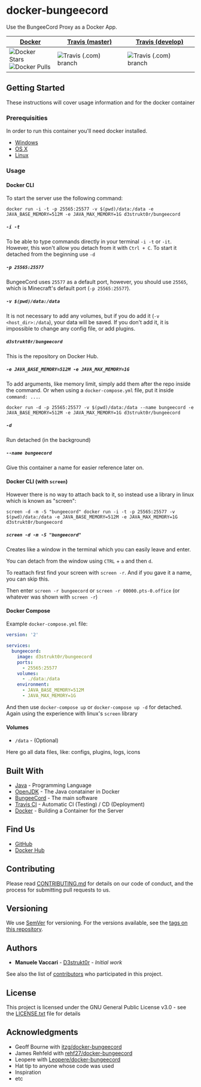 # docker-bungeecord

Use the BungeeCord Proxy as a Docker App.

[Docker](https://hub.docker.com/repository/docker/d3strukt0r/bungeecord) | [Travis (master)](https://travis-ci.com/github/D3strukt0r/docker-bungeecord) | [Travis (develop)](https://travis-ci.com/github/D3strukt0r/docker-bungeecord)
--- | --- | ---
![Docker Stars](https://img.shields.io/docker/stars/d3strukt0r/bungeecord.svg)<br />![Docker Pulls](https://img.shields.io/docker/pulls/d3strukt0r/bungeecord.svg) | ![Travis (.com) branch](https://img.shields.io/travis/com/D3strukt0r/docker-bungeecord/master) | ![Travis (.com) branch](https://img.shields.io/travis/com/D3strukt0r/docker-bungeecord/develop)

## Getting Started

These instructions will cover usage information and for the docker container

### Prerequisities

In order to run this container you'll need docker installed.

* [Windows](https://docs.docker.com/windows/started)
* [OS X](https://docs.docker.com/mac/started/)
* [Linux](https://docs.docker.com/linux/started/)

### Usage

#### Docker CLI

To start the server use the following command:
```shell script
docker run -i -t -p 25565:25577 -v $(pwd)/data:/data -e JAVA_BASE_MEMORY=512M -e JAVA_MAX_MEMORY=1G d3strukt0r/bungeecord
```

##### `-i -t`
To be able to type commands directly in your terminal `-i -t` or `-it`. However, this won't allow you detach from it with `Ctrl + C`. To start it detached from the beginning use `-d`

##### `-p 25565:25577`
BungeeCord uses `25577` as a default port, however, you should use `25565`, which is Minecraft's default port (`-p 25565:25577`).

##### `-v $(pwd)/data:/data`
It is not necessary to add any volumes, but if you do add it (`-v <host_dir>:/data`), your data will be saved. If you don't add it, it is impossible to change any config file, or add plugins.

##### `d3strukt0r/bungeecord`
This is the repository on Docker Hub.

##### `-e JAVA_BASE_MEMORY=512M -e JAVA_MAX_MEMORY=1G`
To add arguments, like memory limit, simply add them after the repo inside the command. Or when using a `docker-compose.yml` file, put it inside `command: ...`.

```shell script
docker run -d -p 25565:25577 -v $(pwd)/data:/data --name bungeecord -e JAVA_BASE_MEMORY=512M -e JAVA_MAX_MEMORY=1G d3strukt0r/bungeecord
```

##### `-d`
Run detached (in the background)

##### `--name bungeecord`
Give this container a name for easier reference later on.

#### Docker CLI (with `screen`)

However there is no way to attach back to it, so instead use a library in linux which is known as "screen":

```shell script
screen -d -m -S "bungeecord" docker run -i -t -p 25565:25577 -v $(pwd)/data:/data -e JAVA_BASE_MEMORY=512M -e JAVA_MAX_MEMORY=1G d3strukt0r/bungeecord
```

##### `screen -d -m -S "bungeecord"`
Creates like a window in the terminal which you can easily leave and enter.

You can detach from the window using `CTRL` + `a` and then `d`.

To reattach first find your screen with `screen -r`. And if you gave it a name, you can skip this.

Then enter `screen -r bungeecord` or `screen -r 00000.pts-0.office` (or whatever was shown with `screen -r`)

#### Docker Compose

Example `docker-compose.yml` file:
```yml
version: '2'

services:
  bungeecord:
    image: d3strukt0r/bungeecord
    ports:
      - 25565:25577
    volumes:
      - ./data:/data
    environment:
      - JAVA_BASE_MEMORY=512M
      - JAVA_MAX_MEMORY=1G
```

And then use `docker-compose up` or `docker-compose up -d` for detached. Again using the experience with linux's `screen` library

#### Volumes

* `/data` - (Optional)

Here go all data files, like: configs, plugins, logs, icons

## Built With

* [Java](https://www.java.com/de/) - Programming Language
* [OpenJDK](https://hub.docker.com/_/openjdk) - The Java conatainer in Docker
* [BungeeCord](https://ci.md-5.net/job/BungeeCord/) - The main software
* [Travis CI](https://travis-ci.com/) - Automatic CI (Testing) / CD (Deployment)
* [Docker](https://www.docker.com/) - Building a Container for the Server

## Find Us

* [GitHub](https://github.com/D3strukt0r/docker-bungeecord)
* [Docker Hub](https://hub.docker.com/r/d3strukt0r/bungeecord)

## Contributing

Please read [CONTRIBUTING.md](CONTRIBUTING.md) for details on our code of conduct, and the process for submitting pull requests to us.

## Versioning

We use [SemVer](http://semver.org/) for versioning. For the versions available, see the
[tags on this repository](https://github.com/D3strukt0r/docker-bungeecord/tags).

## Authors

* **Manuele Vaccari** - [D3strukt0r](https://github.com/D3strukt0r) - *Initial work*

See also the list of [contributors](https://github.com/D3strukt0r/docker-bungeecord/contributors) who
participated in this project.

## License

This project is licensed under the GNU General Public License v3.0 - see the [LICENSE.txt](LICENSE.txt) file for details

## Acknowledgments

* Geoff Bourne with [itzg/docker-bungeecord](https://github.com/itzg/docker-bungeecord)
* James Rehfeld with [rehf27/docker-bungeecord](https://github.com/rehf27/docker-bungeecord)
* Leopere with [Leopere/docker-bungeecord](https://github.com/Leopere/docker-bungeecord)
* Hat tip to anyone whose code was used
* Inspiration
* etc
